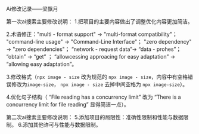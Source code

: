 Ai修改记录——梁飘月

第一次ai搜索主要修改说明：
1.把项目的主要内容做出了调整优化内容更加简洁。

2.术语修正："multi - format support" → "multi-format compatibility"；
"command-line usage" → "Command-Line Interface"；
"zero dependency" → "zero dependencies"；
“network - request data”→ “data - prohes”；
“obtain” → “get” ；
 “allowcessing approacing for easy adaptation” → “allowing easy adaptation”。

3.修改格式（`npx image - size` 改为规范的 `npx image - size`，内容中有空格错误修改为`image-size`， `npx image - size` 去掉中间空格为 `npx image-size`）。

4.优化句子结构（ “File reading has a concurrency limit” 改为 “There is a concurrency limit for file reading” 显得简洁一点）。

第二次ai搜索主要修改说明：
5.添加项目的局限性：准确性限制和性能与数据限制。
6.添加其他许可与性能与数据限制。